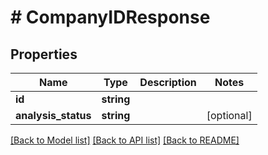 # # CompanyIDResponse

## Properties

Name | Type | Description | Notes
------------ | ------------- | ------------- | -------------
**id** | **string** |  |
**analysis_status** | **string** |  | [optional]

[[Back to Model list]](../../README.md#models) [[Back to API list]](../../README.md#endpoints) [[Back to README]](../../README.md)
